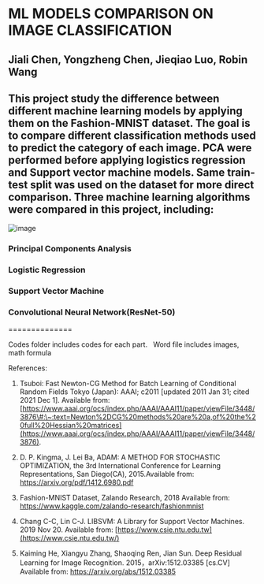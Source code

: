
# ML MODELS COMPARISON ON IMAGE CLASSIFICATION 


## Jiali Chen, Yongzheng Chen, Jieqiao Luo, Robin Wang


## This project study the difference between different machine learning models by applying them on the Fashion-MNIST dataset. The goal is to compare different classification methods used to predict the category of each image. PCA were performed before applying logistics regression and Support vector machine models. Same train-test split was used on the dataset for more direct comparison. Three machine learning algorithms were compared in this project, including:

![image](https://user-images.githubusercontent.com/68412645/144946084-75eab24a-3d18-467a-822b-60a199f50898.png)

### Principal Components Analysis

### Logistic Regression

### Support Vector Machine

### Convolutional Neural Network(ResNet-50)



==============

Codes folder includes codes for each part. 
 
Word file includes images, math formula 

References:

1.  Tsuboi: Fast Newton-CG Method for Batch Learning of Conditional Random
    Fields Tokyo (Japan): AAAI; c2011 [updated 2011 Jan 31; cited 2021 Dec 1].
    Available from:
    [https://www.aaai.org/ocs/index.php/AAAI/AAAI11/paper/viewFile/3448/3876\#:\~:text=Newton%2DCG%20methods%20are%20a,of%20the%20full%20Hessian%20matrices](https://www.aaai.org/ocs/index.php/AAAI/AAAI11/paper/viewFile/3448/3876).

2.  D. P. Kingma, J. Lei Ba, ADAM: A METHOD FOR STOCHASTIC OPTIMIZATION, the 3rd
    International Conference for Learning Representations, San Diego(CA),
    2015.Available from: <https://arxiv.org/pdf/1412.6980.pdf>

3.  Fashion-MNIST Dataset, Zalando Research, 2018 Available from:
    <https://www.kaggle.com/zalando-research/fashionmnist>

4.  Chang C-C, Lin C-J. LIBSVM: A Library for Support Vector Machines. 2019 Nov
    20. Available from:
    [https://www.csie.ntu.edu.tw](https://www.csie.ntu.edu.tw/)

5.  Kaiming He, Xiangyu Zhang, Shaoqing Ren, Jian Sun. Deep Residual Learning
    for Image Recognition. 2015，arXiv:1512.03385 [cs.CV] Available from:
    <https://arxiv.org/abs/1512.03385>

 

 

 

 
